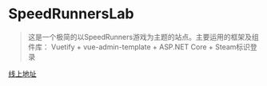 # SpeedRunnersLab
> 这是一个极简的以SpeedRunners游戏为主题的站点。主要运用的框架及组件库： Vuetify + vue-admin-template + ASP.NET Core + Steam标识登录

[线上地址](https://www.speedrunners.cn)
